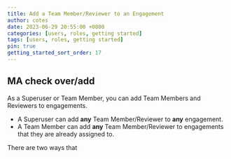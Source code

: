 ```yaml
---
title: Add a Team Member/Reviewer to an Engagement
author: cotes
date: 2023-06-29 20:55:00 +0800
categories: [users, roles, getting started]
tags: [users, roles, getting started]
pin: true
getting_started_sort_order: 17
---
```


## MA check over/add

As a Superuser or Team Member, you can add Team Members and Reviewers to engagements. 

- A Superuser can add **any** Team Member/Reviewer to **any** engagement. 
- A Team Member can add **any** Team Member/Reviewer to engagements that they are already assigned to.

There are two ways that 
